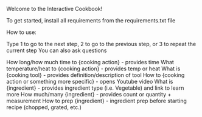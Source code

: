 Welcome to the Interactive Cookbook!

To get started, install all requirements from the requirements.txt file


How to use:

Type 1 to go to the next step, 2 to go to the previous step, or 3 to repeat the current step
You can also ask questions

How long/how much time to {cooking action} - provides time
What temperature/heat to {cooking action} - provides temp or heat
What is {cooking tool} - provides definition/description of tool
How to {cooking action or something more specific} - opens Youtube video
What is {ingredient} - provides ingredient type (i.e. Vegetable) and link to learn more
How much/many {ingredient} - provides count or quantity + measurement
How to prep {ingredient} - ingredient prep before starting recipe (chopped, grated, etc.)
